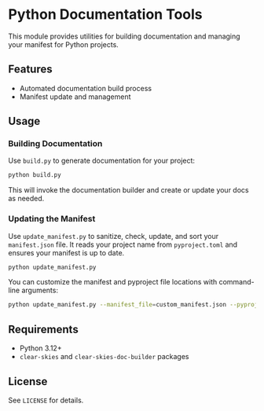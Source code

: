 # Python Documentation Tools

This module provides utilities for building documentation and managing your manifest for Python projects.

## Features

- Automated documentation build process
- Manifest update and management

## Usage

### Building Documentation

Use `build.py` to generate documentation for your project:

```bash
python build.py
```

This will invoke the documentation builder and create or update your docs as needed.

### Updating the Manifest

Use `update_manifest.py` to sanitize, check, update, and sort your `manifest.json` file. It reads your project name from `pyproject.toml` and ensures your manifest is up to date.

```bash
python update_manifest.py
```

You can customize the manifest and pyproject file locations with command-line arguments:

```bash
python update_manifest.py --manifest_file=custom_manifest.json --pyproject_file=custom_pyproject.toml --modules_location=custom_modules
```

## Requirements

- Python 3.12+
- `clear-skies` and `clear-skies-doc-builder` packages

## License

See `LICENSE` for details.
